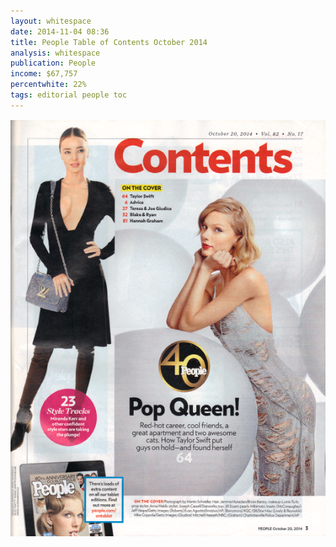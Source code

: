 ```yaml
---
layout: whitespace
date: 2014-11-04 08:36
title: People Table of Contents October 2014
analysis: whitespace
publication: People
income: $67,757
percentwhite: 22%
tags: editorial people toc
---
```





           
<div class="imageContainer">
<img src="img/editscans/People_contents_1.png">
            
<div class="overlayContainer">
<object type="image/svg+xml" data="/img/overlays/People_contents_1.svg" class="trans"></object>
</div>


</div>
            
        
        
